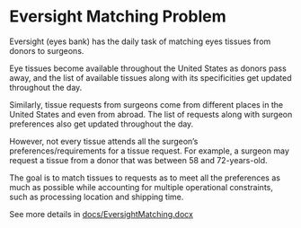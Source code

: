 # Eversight Matching Problem

Eversight (eyes bank) has the daily task of matching eyes tissues from donors to surgeons.

Eye tissues become available throughout the United States as donors pass away, and the list of 
available tissues along with its specificities get updated throughout the day.

Similarly, tissue requests from surgeons come from different places in the United States and even from abroad. 
The list of requests along with surgeon preferences also get updated throughout the day.

However, not every tissue attends all the surgeon’s preferences/requirements for a tissue request. 
For example, a surgeon may request a tissue from a donor that was between 58 and 72-years-old.

The goal is to match tissues to requests as to meet all the preferences as much as possible while 
accounting for multiple operational constraints, such as processing location and shipping time.

See more details in [docs/EversightMatching.docx](docs/EversightMatching.docx)

